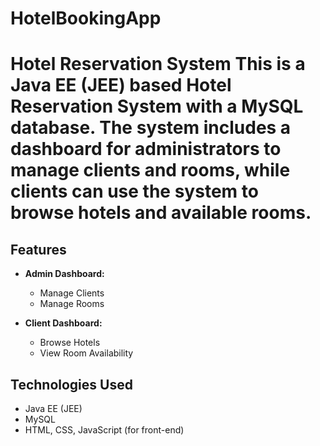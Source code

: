 # HotelBookingApp

# Hotel Reservation System  This is a Java EE (JEE) based Hotel Reservation System with a MySQL database. The system includes a dashboard for administrators to manage clients and rooms, while clients can use the system to browse hotels and available rooms. 

## Features

- **Admin Dashboard:**
  - Manage Clients
  - Manage Rooms

- **Client Dashboard:**
  - Browse Hotels
  - View Room Availability

## Technologies Used

- Java EE (JEE)
- MySQL
- HTML, CSS, JavaScript (for front-end)
